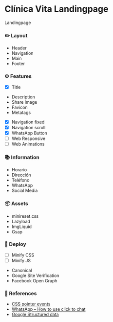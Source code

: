 # Clínica Vita Landingpage
Landingpage

### ✏️ Layout
- Header
- Navigation
- Main
- Footer

### ⚙️ Features
- [x]  Title
- Description
- Share Image
- Favicon
- Metatags
- [x] Navigation fixed
- [x] Navigation scroll
- [x] WhatsApp Button
- [ ]  Web Responsive
- [ ]  Web Animations

### 📚 Information
- Horario
- Dirección
- Teléfono
- WhatsApp
- Social Media

### 📦 Assets
- minireset.css
- Lazyload
- ImgLiquid
- Gsap

### 🚀 Deploy
- [ ] Minify CSS
- [ ] Minify JS
- Canonical
- Google Site Verification
- Facebook Open Graph

### 📎 References
- [CSS pointer events](https://developer.mozilla.org/en-US/docs/Web/CSS/pointer-events)
- [WhatsApp – How to use click to chat](https://faq.whatsapp.com/5913398998672934)
- [Google Structured data](https://developers.google.com/search/docs/appearance/structured-data/image-license-metadata)
